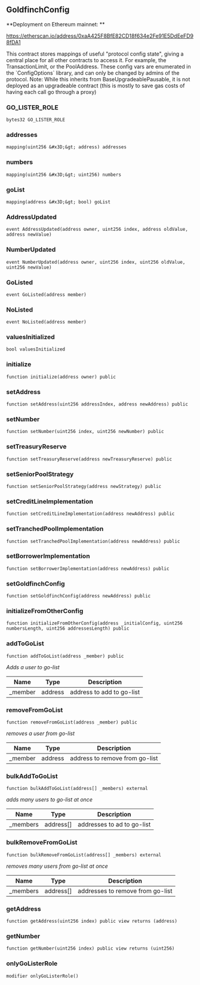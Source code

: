 ## GoldfinchConfig

**Deployment on Ethereum mainnet: **

https://etherscan.io/address/0xaA425F8BfE82CD18f634e2Fe91E5DdEeFD98fDA1

This contract stores mappings of useful &quot;protocol config state&quot;, giving a central place
 for all other contracts to access it. For example, the TransactionLimit, or the PoolAddress. These config vars
 are enumerated in the &#x60;ConfigOptions&#x60; library, and can only be changed by admins of the protocol.
 Note: While this inherits from BaseUpgradeablePausable, it is not deployed as an upgradeable contract (this
   is mostly to save gas costs of having each call go through a proxy)

### GO_LISTER_ROLE

```solidity
bytes32 GO_LISTER_ROLE
```

### addresses

```solidity
mapping(uint256 &#x3D;&gt; address) addresses
```

### numbers

```solidity
mapping(uint256 &#x3D;&gt; uint256) numbers
```

### goList

```solidity
mapping(address &#x3D;&gt; bool) goList
```

### AddressUpdated

```solidity
event AddressUpdated(address owner, uint256 index, address oldValue, address newValue)
```

### NumberUpdated

```solidity
event NumberUpdated(address owner, uint256 index, uint256 oldValue, uint256 newValue)
```

### GoListed

```solidity
event GoListed(address member)
```

### NoListed

```solidity
event NoListed(address member)
```

### valuesInitialized

```solidity
bool valuesInitialized
```

### initialize

```solidity
function initialize(address owner) public
```

### setAddress

```solidity
function setAddress(uint256 addressIndex, address newAddress) public
```

### setNumber

```solidity
function setNumber(uint256 index, uint256 newNumber) public
```

### setTreasuryReserve

```solidity
function setTreasuryReserve(address newTreasuryReserve) public
```

### setSeniorPoolStrategy

```solidity
function setSeniorPoolStrategy(address newStrategy) public
```

### setCreditLineImplementation

```solidity
function setCreditLineImplementation(address newAddress) public
```

### setTranchedPoolImplementation

```solidity
function setTranchedPoolImplementation(address newAddress) public
```

### setBorrowerImplementation

```solidity
function setBorrowerImplementation(address newAddress) public
```

### setGoldfinchConfig

```solidity
function setGoldfinchConfig(address newAddress) public
```

### initializeFromOtherConfig

```solidity
function initializeFromOtherConfig(address _initialConfig, uint256 numbersLength, uint256 addressesLength) public
```

### addToGoList

```solidity
function addToGoList(address _member) public
```

_Adds a user to go-list_

| Name | Type | Description |
| ---- | ---- | ----------- |
| _member | address | address to add to go-list |

### removeFromGoList

```solidity
function removeFromGoList(address _member) public
```

_removes a user from go-list_

| Name | Type | Description |
| ---- | ---- | ----------- |
| _member | address | address to remove from go-list |

### bulkAddToGoList

```solidity
function bulkAddToGoList(address[] _members) external
```

_adds many users to go-list at once_

| Name | Type | Description |
| ---- | ---- | ----------- |
| _members | address[] | addresses to ad to go-list |

### bulkRemoveFromGoList

```solidity
function bulkRemoveFromGoList(address[] _members) external
```

_removes many users from go-list at once_

| Name | Type | Description |
| ---- | ---- | ----------- |
| _members | address[] | addresses to remove from go-list |

### getAddress

```solidity
function getAddress(uint256 index) public view returns (address)
```

### getNumber

```solidity
function getNumber(uint256 index) public view returns (uint256)
```

### onlyGoListerRole

```solidity
modifier onlyGoListerRole()
```

